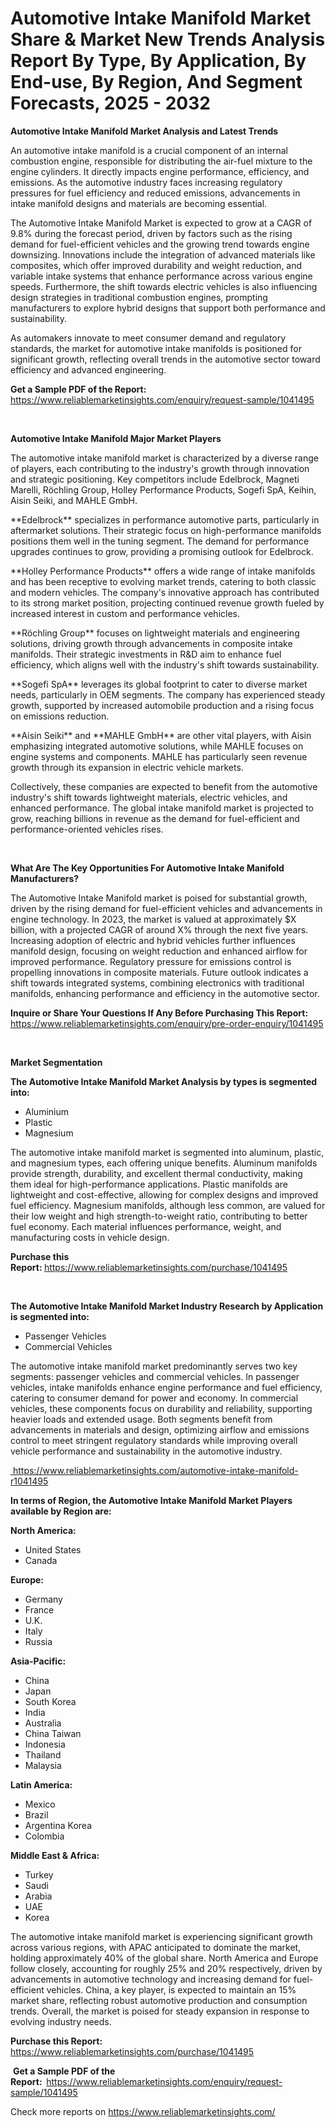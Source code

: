 <p><h1>Automotive Intake Manifold Market Share & Market New Trends Analysis Report By Type, By Application, By End-use, By Region, And Segment Forecasts, 2025 - 2032</h1></p><p><strong>Automotive Intake Manifold Market Analysis and Latest Trends</strong></p>
<p><p>An automotive intake manifold is a crucial component of an internal combustion engine, responsible for distributing the air-fuel mixture to the engine cylinders. It directly impacts engine performance, efficiency, and emissions. As the automotive industry faces increasing regulatory pressures for fuel efficiency and reduced emissions, advancements in intake manifold designs and materials are becoming essential. </p><p>The Automotive Intake Manifold Market is expected to grow at a CAGR of 9.8% during the forecast period, driven by factors such as the rising demand for fuel-efficient vehicles and the growing trend towards engine downsizing. Innovations include the integration of advanced materials like composites, which offer improved durability and weight reduction, and variable intake systems that enhance performance across various engine speeds. Furthermore, the shift towards electric vehicles is also influencing design strategies in traditional combustion engines, prompting manufacturers to explore hybrid designs that support both performance and sustainability. </p><p>As automakers innovate to meet consumer demand and regulatory standards, the market for automotive intake manifolds is positioned for significant growth, reflecting overall trends in the automotive sector toward efficiency and advanced engineering.</p></p>
<p><strong>Get a Sample PDF of the Report:&nbsp;</strong> <a href="https://www.reliablemarketinsights.com/enquiry/request-sample/1041495?utm_campaign=1938&utm_medium=2&utm_source=Github&utm_content=ia&utm_term=14022025&utm_id=automotive-intake-manifold">https://www.reliablemarketinsights.com/enquiry/request-sample/1041495</a></p>
<p>&nbsp;</p>
<p><strong>Automotive Intake Manifold Major Market Players</strong></p>
<p><p>The automotive intake manifold market is characterized by a diverse range of players, each contributing to the industry's growth through innovation and strategic positioning. Key competitors include Edelbrock, Magneti Marelli, Röchling Group, Holley Performance Products, Sogefi SpA, Keihin, Aisin Seiki, and MAHLE GmbH.</p><p>**Edelbrock** specializes in performance automotive parts, particularly in aftermarket solutions. Their strategic focus on high-performance manifolds positions them well in the tuning segment. The demand for performance upgrades continues to grow, providing a promising outlook for Edelbrock.</p><p>**Holley Performance Products** offers a wide range of intake manifolds and has been receptive to evolving market trends, catering to both classic and modern vehicles. The company's innovative approach has contributed to its strong market position, projecting continued revenue growth fueled by increased interest in custom and performance vehicles.</p><p>**Röchling Group** focuses on lightweight materials and engineering solutions, driving growth through advancements in composite intake manifolds. Their strategic investments in R&D aim to enhance fuel efficiency, which aligns well with the industry's shift towards sustainability.</p><p>**Sogefi SpA** leverages its global footprint to cater to diverse market needs, particularly in OEM segments. The company has experienced steady growth, supported by increased automobile production and a rising focus on emissions reduction.</p><p>**Aisin Seiki** and **MAHLE GmbH** are other vital players, with Aisin emphasizing integrated automotive solutions, while MAHLE focuses on engine systems and components. MAHLE has particularly seen revenue growth through its expansion in electric vehicle markets.</p><p>Collectively, these companies are expected to benefit from the automotive industry's shift towards lightweight materials, electric vehicles, and enhanced performance. The global intake manifold market is projected to grow, reaching billions in revenue as the demand for fuel-efficient and performance-oriented vehicles rises.</p></p>
<p>&nbsp;</p>
<p><strong>What Are The Key Opportunities For Automotive Intake Manifold Manufacturers?</strong></p>
<p><p>The Automotive Intake Manifold market is poised for substantial growth, driven by the rising demand for fuel-efficient vehicles and advancements in engine technology. In 2023, the market is valued at approximately $X billion, with a projected CAGR of around X% through the next five years. Increasing adoption of electric and hybrid vehicles further influences manifold design, focusing on weight reduction and enhanced airflow for improved performance. Regulatory pressure for emissions control is propelling innovations in composite materials. Future outlook indicates a shift towards integrated systems, combining electronics with traditional manifolds, enhancing performance and efficiency in the automotive sector.</p></p>
<p><strong>Inquire or Share Your Questions If Any Before Purchasing This Report:</strong> <a href="https://www.reliablemarketinsights.com/enquiry/pre-order-enquiry/1041495?utm_campaign=1938&utm_medium=2&utm_source=Github&utm_content=ia&utm_term=14022025&utm_id=automotive-intake-manifold">https://www.reliablemarketinsights.com/enquiry/pre-order-enquiry/1041495</a></p>
<p>&nbsp;</p>
<p><strong>Market Segmentation</strong></p>
<p><strong>The Automotive Intake Manifold Market Analysis by types is segmented into:</strong></p>
<p><ul><li>Aluminium</li><li>Plastic</li><li>Magnesium</li></ul></p>
<p><p>The automotive intake manifold market is segmented into aluminum, plastic, and magnesium types, each offering unique benefits. Aluminum manifolds provide strength, durability, and excellent thermal conductivity, making them ideal for high-performance applications. Plastic manifolds are lightweight and cost-effective, allowing for complex designs and improved fuel efficiency. Magnesium manifolds, although less common, are valued for their low weight and high strength-to-weight ratio, contributing to better fuel economy. Each material influences performance, weight, and manufacturing costs in vehicle design.</p></p>
<p><strong>Purchase this Report:&nbsp;</strong><a href="https://www.reliablemarketinsights.com/purchase/1041495?utm_campaign=1938&utm_medium=2&utm_source=Github&utm_content=ia&utm_term=14022025&utm_id=automotive-intake-manifold">https://www.reliablemarketinsights.com/purchase/1041495</a></p>
<p>&nbsp;</p>
<p><strong>The Automotive Intake Manifold Market Industry Research by Application is segmented into:</strong></p>
<p><ul><li>Passenger Vehicles</li><li>Commercial Vehicles</li></ul></p>
<p><p>The automotive intake manifold market predominantly serves two key segments: passenger vehicles and commercial vehicles. In passenger vehicles, intake manifolds enhance engine performance and fuel efficiency, catering to consumer demand for power and economy. In commercial vehicles, these components focus on durability and reliability, supporting heavier loads and extended usage. Both segments benefit from advancements in materials and design, optimizing airflow and emissions control to meet stringent regulatory standards while improving overall vehicle performance and sustainability in the automotive industry.</p></p>
<p><a href="https://www.reliablemarketinsights.com/automotive-intake-manifold-r1041495?utm_campaign=1938&utm_medium=2&utm_source=Github&utm_content=ia&utm_term=14022025&utm_id=automotive-intake-manifold">&nbsp;https://www.reliablemarketinsights.com/automotive-intake-manifold-r1041495</a></p>
<p><strong>In terms of Region, the Automotive Intake Manifold Market Players available by Region are:</strong></p>
<p>
    <p> <strong> North America: </strong>
        <ul>
            <li>United States</li>
            <li>Canada</li>
        </ul>
        </p> 
    <p> <strong> Europe: </strong>
        <ul>
            <li>Germany</li>
            <li>France</li>
            <li>U.K.</li>
            <li>Italy</li>
            <li>Russia</li>
        </ul>
        </p> 
    <p> <strong> Asia-Pacific: </strong>
        <ul>
            <li>China</li>
            <li>Japan</li>
            <li>South Korea</li>
            <li>India</li>
            <li>Australia</li>
            <li>China Taiwan</li>
            <li>Indonesia</li>
            <li>Thailand</li>
            <li>Malaysia</li>
        </ul>
        </p> 
    <p> <strong> Latin America: </strong>
        <ul>
            <li>Mexico</li>
            <li>Brazil</li>
            <li>Argentina Korea</li>
            <li>Colombia</li>
        </ul>
        </p> 
    <p> <strong> Middle East & Africa: </strong>
        <ul>
            <li>Turkey</li>
            <li>Saudi</li>
            <li>Arabia</li>
            <li>UAE</li>
            <li>Korea</li>
        </ul>
    </p>
    </p>
<p><p>The automotive intake manifold market is experiencing significant growth across various regions, with APAC anticipated to dominate the market, holding approximately 40% of the global share. North America and Europe follow closely, accounting for roughly 25% and 20% respectively, driven by advancements in automotive technology and increasing demand for fuel-efficient vehicles. China, a key player, is expected to maintain an 15% market share, reflecting robust automotive production and consumption trends. Overall, the market is poised for steady expansion in response to evolving industry needs.</p></p>
<p><strong>Purchase this Report: </strong><a href="https://www.reliablemarketinsights.com/purchase/1041495?utm_campaign=1938&utm_medium=2&utm_source=Github&utm_content=ia&utm_term=14022025&utm_id=automotive-intake-manifold">https://www.reliablemarketinsights.com/purchase/1041495</a></p>
<p>&nbsp;<strong>Get a Sample PDF of the Report:&nbsp;&nbsp;</strong><a href="https://www.reliablemarketinsights.com/enquiry/request-sample/1041495?utm_campaign=1938&utm_medium=2&utm_source=Github&utm_content=ia&utm_term=14022025&utm_id=automotive-intake-manifold">https://www.reliablemarketinsights.com/enquiry/request-sample/1041495</a></p>
<p><strong></strong></p>
<p>Check more reports on <a href="https://www.reliablemarketinsights.com/?utm_campaign=1938&utm_medium=2&utm_source=Github&utm_content=ia&utm_term=14022025&utm_id=automotive-intake-manifold">https://www.reliablemarketinsights.com/</a></p>